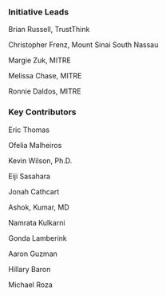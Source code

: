 <h3>Initiative Leads</h3> 

Brian Russell, TrustThink  

Christopher Frenz, Mount Sinai South Nassau  

Margie Zuk, MITRE  

Melissa Chase, MITRE  

Ronnie Daldos, MITRE  


<h3>Key Contributors</h3>

Eric Thomas  

Ofelia Malheiros  

Kevin Wilson, Ph.D.  

Eiji Sasahara  

Jonah Cathcart  

Ashok, Kumar, MD  

Namrata Kulkarni  

Gonda Lamberink  

Aaron Guzman  

Hillary Baron  

Michael Roza


